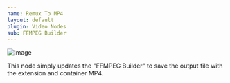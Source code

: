 ```yaml
---
name: Remux To MP4
layout: default
plugin: Video Nodes
sub: FFMPEG Builder
---
```


![image](https://user-images.githubusercontent.com/958400/164948139-134d1f2b-447e-447e-a6b0-1ab86cd57474.png)


This node simply updates the "FFMPEG Builder" to save the output file with the extension and container MP4.